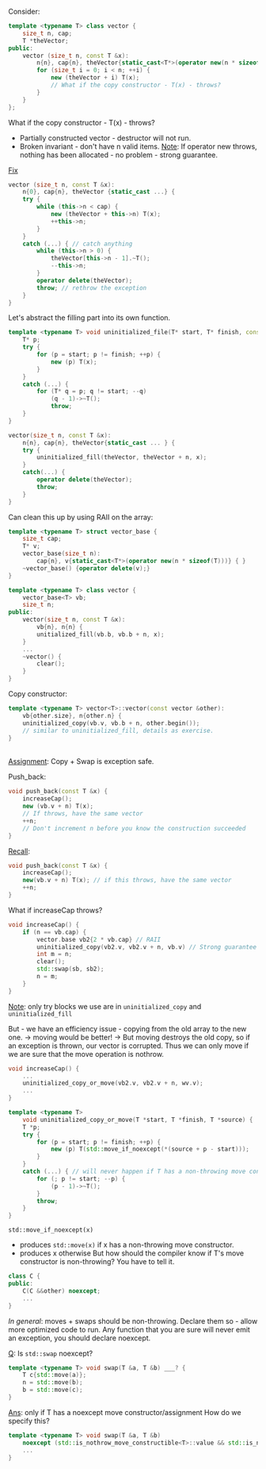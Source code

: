 Consider:
```c++
template <typename T> class vector {
	size_t n, cap;
	T *theVector;
public:
	vector (size_t n, const T &x): 
		n{n}, cap{n}, theVector{static_cast<T*>(operator new(n * sizeof(T)))} {
		for (size_t i = 0; i < n; ++i) {
			new (theVector + i) T(x);
			// What if the copy constructor - T(x) - throws?
		}	
	}
};
```
What if the copy constructor - T(x) - throws?
- Partially constructed vector - destructor will not run.
- Broken invariant - don't have n valid items.
<u>Note</u>: If operator new throws, nothing has been allocated - no problem - strong guarantee.

<u>Fix</u> 
```c++
vector (size_t n, const T &x):
	n{0}, cap{n}, theVector {static_cast ...} {
	try {
		while (this->n < cap) {
			new (theVector + this->n) T(x);
			++this->n;
		}
	}
	catch (...)	{ // catch anything
		while (this->n > 0) {
			theVector[this->n - 1].~T();
			--this->n;
		}
		operator delete(theVector);
		throw; // rethrow the exception
	}
}
```

Let's abstract the filling part into its own function.
```c++
template <typename T> void uninitialized_file(T* start, T* finish, const T &x) {
	T* p;
	try {
		for (p = start; p != finish; ++p) {
			new (p) T(x);
		}
	}
	catch (...) {
		for (T* q = p; q != start; --q)
			(q - 1)->~T();
			throw;
	}
}

vector(size_t n, const T &x):
	n{n}, cap{n}, theVector{static_cast ... } {
	try {
		uninitialized_fill(theVector, theVector + n, x);
	}	
	catch(...) {
		operator delete(theVector);
		throw;
	}
}
```


Can clean this up by using RAII on the array:
```c++
template <typename T> struct vector_base {
	size_t cap;
	T* v;
	vector_base(size_t n): 
		cap{n}, v{static_cast<T*>(operator new(n * sizeof(T)))} { }
	~vector_base() {operator delete(v);}
}

template <typename T> class vector {
	vector_base<T> vb;
	size_t n;
public:
	vector(size_t n, const T &x):
		vb{n}, n{n} {
		unitialized_fill(vb.b, vb.b + n, x);
	}
	...
	~vector() {
		clear();
	}
}
```

Copy constructor:
```c++
template <typename T> vector<T>::vector(const vector &other):
	vb{other.size}, n{other.n} {
	uninitialized_copy(vb.v, vb.b + n, other.begin());
	// similar to uninitialized_fill, details as exercise.
}
```

\
<u>Assignment</u>:
Copy + Swap is exception safe.


Push_back:
```c++
void push_back(const T &x) {
	increaseCap();
	new (vb.v + n) T(x);
	// If throws, have the same vector
	++n;
	// Don't increment n before you know the construction succeeded
}
```

<u>Recall</u>:
```c++
void push_back(const T &x) {
	increaseCap();
	new(vb.v + n) T(x); // if this throws, have the same vector
	++n;
}
```

What if increaseCap throws?
```c++
void increaseCap() {
	if (n == vb.cap) {
		vector.base vb2{2 * vb.cap} // RAII
		uninitialized_copy(vb2.v, vb2.v + n, vb.v) // Strong guarantee
		int m = n;
		clear();
		std::swap(sb, sb2);
		n = m;
	}
}
```

<u>Note</u>: only try blocks we use are in `uninitialized_copy` and `uninitialized_fill`

But - we have an efficiency issue - copying from the old array to the new one.
-> moving would be better!
-> But moving destroys the old copy, so if an exception is thrown, our vector is corrupted.
Thus we can only move if we are sure that the move operation is nothrow.
```c++
void increaseCap() {
	...
	uninitialized_copy_or_move(vb2.v, vb2.v + n, wv.v);
	...
}

template <typename T> 
	void uninitialized_copy_or_move(T *start, T *finish, T *source) {
	T *p;
	try {
		for (p = start; p != finish; ++p) {
			new (p) T(std::move_if_noexcept(*(source + p - start)));
		}
	}	
	catch (...) { // will never happen if T has a non-throwing move constructor
		for (; p != start; --p) {
			(p - 1)->~T();
		}
		throw;
	}
}
```

`std::move_if_noexcept(x)`
- produces `std::move(x)` if x has a non-throwing move constructor.
- produces x otherwise
But how should the compiler know if T's move constructor is non-throwing?
You have to tell it.
```c++
class C {
public:
	C(C &&other) noexcept;
	...
}
```

*In general*: moves + swaps should be non-throwing.
Declare them so - allow more optimized code to run.
Any function that you are sure will never emit an exception, you should declare noexcept.

<u>Q</u>: Is `std::swap` noexcept?
```c++
template <typename T> void swap(T &a, T &b) ___? {
	T c{std::move(a)};
	n = std::move(b);
	b = std::move(c);
}
```
<u>Ans</u>: only if T has a noexcept move constructor/assignment 
How do we specify this?
```c++
template <typename T> void swap(T &a, T &b)
	noexcept (std::is_nothrow_move_constructible<T>::value && std::is_nothrow_move_assignable<T>::value) {
	...	
}
```


